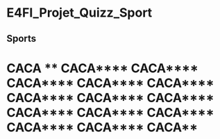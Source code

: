 # E4FI_Projet_Quizz_Sport

## Sports

# **CACA** ** CACA**** CACA**** CACA**** CACA**** CACA**** CACA**** CACA**** CACA**** CACA**** CACA**** CACA**** CACA**** CACA**** CACA**
